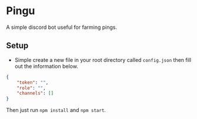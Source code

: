 # Pingu

A simple discord bot useful for farming pings.

## Setup

- Simple create a new file in your root directory called `config.json` then fill out the information below.

```json
{
	"token": "",
	"role": "",
	"channels": []
}
```

Then just run `npm install` and `npm start`.